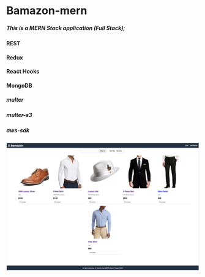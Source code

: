 # Bamazon-mern

##### This is a MERN Stack application (Full Stack);

#### REST
#### Redux
#### React Hooks
#### MongoDB
##### multer
##### multer-s3
##### aws-sdk

<img src="./frontend/public/images/bamazon.png" alt="Employee data" title="Employee Data title">
